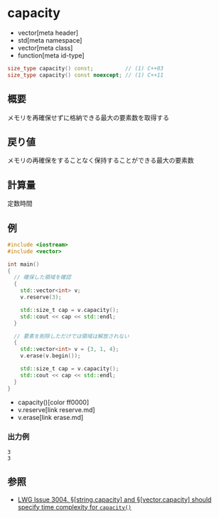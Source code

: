 # capacity
* vector[meta header]
* std[meta namespace]
* vector[meta class]
* function[meta id-type]

```cpp
size_type capacity() const;          // (1) C++03
size_type capacity() const noexcept; // (1) C++11
```

## 概要
メモリを再確保せずに格納できる最大の要素数を取得する


## 戻り値
メモリの再確保をすることなく保持することができる最大の要素数


## 計算量
定数時間


## 例
```cpp example
#include <iostream>
#include <vector>

int main()
{
  // 確保した領域を確認
  {
    std::vector<int> v;
    v.reserve(3);

    std::size_t cap = v.capacity();
    std::cout << cap << std::endl;
  }

  // 要素を削除しただけでは領域は解放されない
  {
    std::vector<int> v = {3, 1, 4};
    v.erase(v.begin());

    std::size_t cap = v.capacity();
    std::cout << cap << std::endl;
  }
}
```
* capacity()[color ff0000]
* v.reserve[link reserve.md]
* v.erase[link erase.md]

### 出力例
```
3
3
```


## 参照
- [LWG Issue 3004. §[string.capacity] and §[vector.capacity] should specify time complexity for `capacity()`](https://wg21.cmeerw.net/lwg/issue3004)
